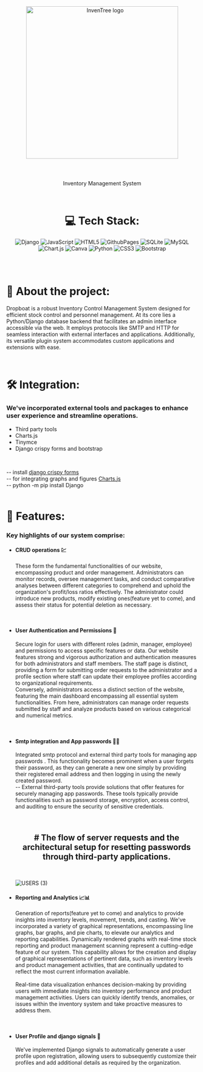 <div align="center">
  <img src="https://github.com/Rudransh2608/Dropboat_inventory/assets/160394256/5b6318f3-0a9e-4367-83d9-022af9490fbc" alt="InvenTree logo" width="400" height="auto" />
  <br><br>
  <h1></h1>
  <p>Inventory Management System</p>
  <br>
  
# 💻 Tech Stack:
![Django](https://img.shields.io/badge/django-%23092E20.svg?style=for-the-badge&logo=django&logoColor=white) ![JavaScript](https://img.shields.io/badge/javascript-%23323330.svg?style=for-the-badge&logo=javascript&logoColor=%23F7DF1E) ![HTML5](https://img.shields.io/badge/html5-%23E34F26.svg?style=for-the-badge&logo=html5&logoColor=white) ![GithubPages](https://img.shields.io/badge/github%20pages-121013?style=for-the-badge&logo=github&logoColor=white) ![SQLite](https://img.shields.io/badge/sqlite-%2307405e.svg?style=for-the-badge&logo=sqlite&logoColor=white) ![MySQL](https://img.shields.io/badge/mysql-%2300000f.svg?style=for-the-badge&logo=mysql&logoColor=white) ![Chart.js](https://img.shields.io/badge/chart.js-F5788D.svg?style=for-the-badge&logo=chart.js&logoColor=white) ![Canva](https://img.shields.io/badge/Canva-%2300C4CC.svg?style=for-the-badge&logo=Canva&logoColor=white) ![Python](https://img.shields.io/badge/python-3670A0?style=for-the-badge&logo=python&logoColor=ffdd54) ![CSS3](https://img.shields.io/badge/css3-%231572B6.svg?style=for-the-badge&logo=css3&logoColor=white) ![Bootstrap](https://img.shields.io/badge/bootstrap-%238511FA.svg?style=for-the-badge&logo=bootstrap&logoColor=white)
</div>
<br>
<br>

# 🌟 About the project:
<p>
Dropboat is a robust Inventory Control Management System designed for efficient stock control and personnel management. At its core lies a Python/Django database backend that facilitates an admin interface accessible via the web. It employs protocols like SMTP and HTTP for seamless interaction with external interfaces and applications. Additionally, its versatile plugin system accommodates custom applications and extensions with ease.
</p>
<br>

# 🛠️ Integration:
<h3>
We've incorporated external tools and packages to enhance user experience and streamline operations.</h3>
<ul>
<li>Third party tools</li>
<li>Charts.js</li>
<li>Tinymce</li>
<li>Django crispy forms and bootstrap</li>
</ul>
<br>

-- install <a href="https://django-crispy-forms.readthedocs.io/en/latest/">django crispy forms</a><br>
-- for integrating graphs and figures <a href="https://www.chartjs.org/">Charts.js</a><br>
-- python -m pip install Django
<br><br>

# 💎 Features:
<h3>Key highlights of our system comprise:</h3>
<ul>
  <li><h4>CRUD operations 💹</h4></li>
  <p>These form the fundamental functionalities of our website, encompassing product and order management. Administrators can monitor records, oversee management tasks, and conduct comparative analyses between different categories to comprehend and uphold the organization's profit/loss ratios effectively.
  The administrator could introduce new products, modify existing ones(feature yet to come), and assess their status for potential deletion as necessary.
</p>
  <br>
  <li><h4>User Authentication and Permissions 🔐</h4></li>
  <p>Secure login for users with different roles (admin, manager, employee) and permissions to access specific features or data.
Our website features strong and vigorous authorization and authentication measures for both administrators and staff members. The staff page is distinct, providing a form for submitting order requests to the administrator and a profile section where staff can update their employee profiles according to organizational requirements.<br> Conversely, administrators access a distinct section of the website, featuring the main dashboard encompassing all essential system functionalities. From here, administrators can manage order requests submitted by staff and analyze products based on various categorical and numerical metrics.</p>
  <br>
  <li><h4>Smtp integration and App passwords 🔑🔗</h4></li>
<p>Integrated smtp protocol and external third party tools for managing app passwords .
This functionality becomes prominent when a user forgets their password, as they can generate a new one simply by providing their registered email address and then logging in using the newly created password.<br>
-- External third-party tools provide solutions that offer features for securely managing app passwords. These tools typically provide functionalities such as password storage, encryption, access control, and auditing to ensure the security of sensitive credentials.</p>
    <br>
<div align="center"><h2># The flow of server requests and the architectural setup for resetting passwords through third-party applications.</h2></div><br>

![USERS (3)](https://github.com/Rudransh2608/Dropboat_inventory/assets/160394256/b4896c3a-93e0-45d7-bec2-4443c12cd1b7)

 
  <li><h4>Reporting and Analytics 📈📊</h4></li>
<p>Generation of reports(feature yet to come) and analytics to provide insights into inventory levels, movement, trends, and casting.
We've incorporated a variety of graphical representations, encompassing line graphs, bar graphs, and pie charts, to elevate our analytics and reporting capabilities.
Dynamically rendered graphs with real-time stock reporting and product management scanning represent a cutting-edge feature of our system. This capability allows for the creation and display of graphical representations of pertinent data, such as inventory levels and product management activities, that are continually updated to reflect the most current information available.<br> <br>
Real-time data visualization enhances decision-making by providing users with immediate insights into inventory performance and product management activities. Users can quickly identify trends, anomalies, or issues within the inventory system and take proactive measures to address them.
</p>
<br>
<li><h4>User Profile and django signals 👤</h4></li>
<p>We've implemented Django signals to automatically generate a user profile upon registration, allowing users to subsequently customize their profiles and add additional details as required by the organization. </p>
</ul>



